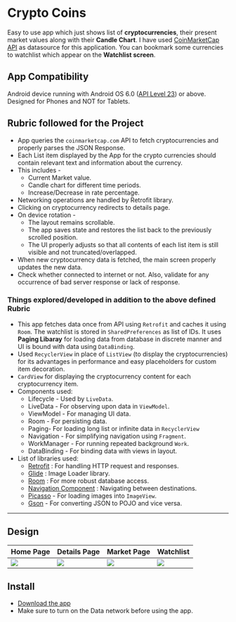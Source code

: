 # Crypto Coins

Easy to use app which just shows list of **cryptocurrencies**, their present market values along with their **Candle Chart**. I have used [CoinMarketCap API](https://coinmarketcap.com/api/) as datasource for this application. You can bookmark some currencies to watchlist which appear on the  **Watchlist screen**. 


## App Compatibility

Android device running with Android OS 6.0 ([API Level 23](https://developer.android.com/about/versions/marshmallow/android-6.0)) or above. Designed for Phones and NOT for Tablets.


## Rubric followed for the Project

* App queries the `coinmarketcap.com` API to fetch cryptocurrencies and properly parses the JSON Response.
* Each List item displayed by the App for the crypto currencies should contain relevant text and information about the currency. 
* This includes -
	* Current Market value.
	* Candle chart for different time periods.
	* Increase/Decrease in rate percentage.
* Networking operations are handled by Retrofit library.
* Clicking on cryptocurrency redirects to details page.
* On device rotation -
	* The layout remains scrollable.
	* The app saves state and restores the list back to the previously scrolled position.
	* The UI properly adjusts so that all contents of each list item is still visible and not truncated/overlapped.
* When new cryptocurrency data is fetched, the main screen properly updates the new data.
* Check whether connected to internet or not. Also, validate for any occurrence of bad server response or lack of response.


### Things explored/developed in addition to the above defined Rubric

* This app fetches data once from API using `Retrofit` and caches it using `Room`. The watchlist is stored in `SharedPreferences` as list of IDs. It uses **Paging Libaray** for loading data from database in discrete manner and UI is bound with data using `DataBinding`. 
* Used `RecyclerView` in place of `ListView` (to display the cryptocurrencies) for its advantages in performance and easy placeholders for custom item decoration.
* `CardView` for displaying the cryptocurrency content for each cryptocurrency item.
* Components used:
	- Lifecycle - Used by `LiveData`.
	- LiveData - For observing upon data in `ViewModel`.
	- ViewModel - For managing UI data.
	- Room - For persisting data. 
    - Paging- For loading long list or infinite data in `RecyclerView`
	- Navigation - For simplifying navigation using `Fragment`.
	- WorkManager - For running repeated background `Work`. 
	- DataBinding - For binding data with views in layout.
* List of libraries used:
	- [Retrofit](https://square.github.io/retrofit/) : For handling HTTP request and responses.
	- [Glide](https://github.com/bumptech/glide) : Image Loader library.
	- [Room](https://developer.android.com/training/data-storage/room) :  For more robust database access.
	- [Navigation Component](https://developer.android.com/guide/navigation/navigation-getting-started) : Navigating between destinations. 
	- [Picasso](https://github.com/square/picasso) - For loading images into `ImageView`. 
	- [Gson](https://github.com/google/gson) - For converting JSON to POJO and vice versa. 

---

## Design
Home Page | Details Page | Market Page | Watchlist
--- | --- | --- | --- |
![](https://github.com/Biswajeet-23/Crypto_Coins/blob/https_/github.com/Biswajeet-23/Crypto_Coins/ScreenShots/Home.png) | ![](https://github.com/Biswajeet-23/Crypto_Coins/blob/https_/github.com/Biswajeet-23/Crypto_Coins/ScreenShots/Details.png) | ![](https://github.com/Biswajeet-23/Crypto_Coins/blob/https_/github.com/Biswajeet-23/Crypto_Coins/ScreenShots/Market.png) | ![](https://github.com/Biswajeet-23/Crypto_Coins/blob/https_/github.com/Biswajeet-23/Crypto_Coins/ScreenShots/Watchlist.png)

## Install

* [Download the app](https://github.com/Biswajeet-23/Crypto_Coins/raw/https_/github.com/Biswajeet-23/Crypto_Coins/ScreenShots/app-debug.apk)
* Make sure to turn on the Data network before using the app. 
